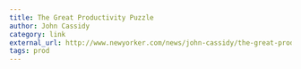 ```yaml
---
title: The Great Productivity Puzzle
author: John Cassidy
category: link
external_url: http://www.newyorker.com/news/john-cassidy/the-great-productivity-puzzle
tags: prod
---
```


